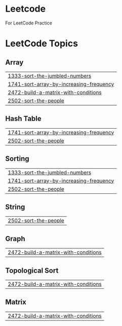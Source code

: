 # Leetcode
For LeetCode Practice

<!---LeetCode Topics Start-->
# LeetCode Topics
## Array
|  |
| ------- |
| [1333-sort-the-jumbled-numbers](https://github.com/fchoi1/Leetcode/tree/master/1333-sort-the-jumbled-numbers) |
| [1741-sort-array-by-increasing-frequency](https://github.com/fchoi1/Leetcode/tree/master/1741-sort-array-by-increasing-frequency) |
| [2472-build-a-matrix-with-conditions](https://github.com/fchoi1/Leetcode/tree/master/2472-build-a-matrix-with-conditions) |
| [2502-sort-the-people](https://github.com/fchoi1/Leetcode/tree/master/2502-sort-the-people) |
## Hash Table
|  |
| ------- |
| [1741-sort-array-by-increasing-frequency](https://github.com/fchoi1/Leetcode/tree/master/1741-sort-array-by-increasing-frequency) |
| [2502-sort-the-people](https://github.com/fchoi1/Leetcode/tree/master/2502-sort-the-people) |
## Sorting
|  |
| ------- |
| [1333-sort-the-jumbled-numbers](https://github.com/fchoi1/Leetcode/tree/master/1333-sort-the-jumbled-numbers) |
| [1741-sort-array-by-increasing-frequency](https://github.com/fchoi1/Leetcode/tree/master/1741-sort-array-by-increasing-frequency) |
| [2502-sort-the-people](https://github.com/fchoi1/Leetcode/tree/master/2502-sort-the-people) |
## String
|  |
| ------- |
| [2502-sort-the-people](https://github.com/fchoi1/Leetcode/tree/master/2502-sort-the-people) |
## Graph
|  |
| ------- |
| [2472-build-a-matrix-with-conditions](https://github.com/fchoi1/Leetcode/tree/master/2472-build-a-matrix-with-conditions) |
## Topological Sort
|  |
| ------- |
| [2472-build-a-matrix-with-conditions](https://github.com/fchoi1/Leetcode/tree/master/2472-build-a-matrix-with-conditions) |
## Matrix
|  |
| ------- |
| [2472-build-a-matrix-with-conditions](https://github.com/fchoi1/Leetcode/tree/master/2472-build-a-matrix-with-conditions) |
<!---LeetCode Topics End-->